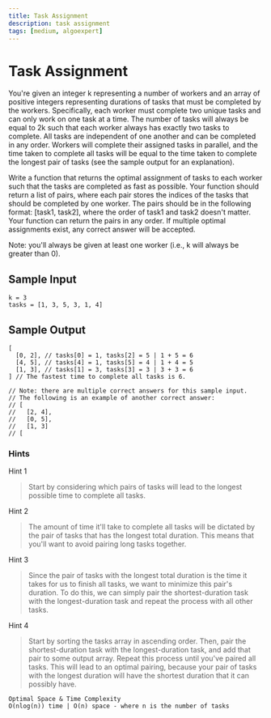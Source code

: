 ```yaml
---
title: Task Assignment
description: task assignment
tags: [medium, algoexpert]
---
```


# Task Assignment

You're given an integer k representing a number of workers and an array of positive integers representing durations of tasks that must be completed by the workers. Specifically, each worker must complete two unique tasks and can only work on one task at a time. The number of tasks will always be equal to 2k such that each worker always has exactly two tasks to complete. All tasks are independent of one another and can be completed in any order. Workers will complete their assigned tasks in parallel, and the time taken to complete all tasks will be equal to the time taken to complete the longest pair of tasks (see the sample output for an explanation).

Write a function that returns the optimal assignment of tasks to each worker such that the tasks are completed as fast as possible. Your function should return a list of pairs, where each pair stores the indices of the tasks that should be completed by one worker. The pairs should be in the following format: [task1, task2], where the order of task1 and task2 doesn't matter. Your function can return the pairs in any order. If multiple optimal assignments exist, any correct answer will be accepted.

Note: you'll always be given at least one worker (i.e., k will always be greater than 0).

## Sample Input

```
k = 3
tasks = [1, 3, 5, 3, 1, 4]
```

## Sample Output

```
[
  [0, 2], // tasks[0] = 1, tasks[2] = 5 | 1 + 5 = 6
  [4, 5], // tasks[4] = 1, tasks[5] = 4 | 1 + 4 = 5
  [1, 3], // tasks[1] = 3, tasks[3] = 3 | 3 + 3 = 6
] // The fastest time to complete all tasks is 6.

// Note: there are multiple correct answers for this sample input.
// The following is an example of another correct answer:
// [
//   [2, 4],
//   [0, 5],
//   [1, 3]
// [
```

### Hints

Hint 1
> Start by considering which pairs of tasks will lead to the longest possible time to complete all tasks.

Hint 2
> The amount of time it'll take to complete all tasks will be dictated by the pair of tasks that has the longest total duration. This means that you'll want to avoid pairing long tasks together.

Hint 3
> Since the pair of tasks with the longest total duration is the time it takes for us to finish all tasks, we want to minimize this pair's duration. To do this, we can simply pair the shortest-duration task with the longest-duration task and repeat the process with all other tasks.

Hint 4
> Start by sorting the tasks array in ascending order. Then, pair the shortest-duration task with the longest-duration task, and add that pair to some output array. Repeat this process until you've paired all tasks. This will lead to an optimal pairing, because your pair of tasks with the longest duration will have the shortest duration that it can possibly have.

```
Optimal Space & Time Complexity
O(nlog(n)) time | O(n) space - where n is the number of tasks
```
